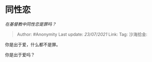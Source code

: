 # 同性恋
*在基督教中同性恋是罪吗？*

> Author: #Anonymity
> Last update: *23/07/2021*
> Link:
> Tag:
> 沙海拾金:

你是出于爱，什么都不是罪。

你是出于爱吗？
